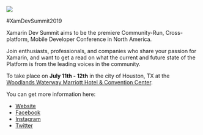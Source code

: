 ![](https://raw.githubusercontent.com/xamarindevelopersummit/XamDevSummit2019/master/logos/logo%20300x300.png)

#XamDevSummit2019

Xamarin Dev Summit aims to be the premiere Community-Run, Cross-platform, Mobile Developer Conference in North America.

Join enthusiasts, professionals, and companies who share your passion for Xamarin, and want to get a read on what the current and future state of the Platform is from the leading voices in the community.

To take place on **July 11th - 12th** in the city of Houston, TX at the [Woodlands Waterway Marriott Hotel & Convention Center](https://goo.gl/maps/6D9SRxwLhBQrEDou7).


You can get more information here:

- [Website](https://xamarindevelopersummit.com/)
- [Facebook](https://www.facebook.com/XamDevSummit/)
- [Instagram](https://www.instagram.com/XamDevSummit/)
- [Twitter](https://twitter.com/XamDevSummit)
